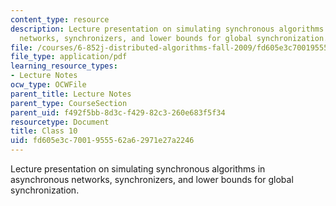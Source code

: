 ```yaml
---
content_type: resource
description: Lecture presentation on simulating synchronous algorithms in asynchronous
  networks, synchronizers, and lower bounds for global synchronization.
file: /courses/6-852j-distributed-algorithms-fall-2009/fd605e3c7001955562a62971e27a2246_MIT6_852JF09_lec10.pdf
file_type: application/pdf
learning_resource_types:
- Lecture Notes
ocw_type: OCWFile
parent_title: Lecture Notes
parent_type: CourseSection
parent_uid: f492f5bb-8d3c-f429-82c3-260e683f5f34
resourcetype: Document
title: Class 10
uid: fd605e3c-7001-9555-62a6-2971e27a2246
---
```

Lecture presentation on simulating synchronous algorithms in asynchronous networks, synchronizers, and lower bounds for global synchronization.

